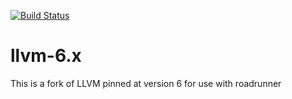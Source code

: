 [![Build Status](https://dev.azure.com/TheRoadrunnerProject/llvm-6.x/_apis/build/status/sys-bio.llvm-6.x?branchName=release%2F6.x)](https://dev.azure.com/TheRoadrunnerProject/llvm-6.x/_build/latest?definitionId=10&branchName=release%2F6.x)
# llvm-6.x
This is a fork of LLVM pinned at version 6 for use with roadrunner 
